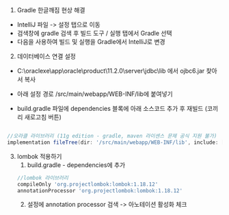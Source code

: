 1. Gradle 한글깨짐 현상 해결
- IntelliJ 파일 -> 설정 탭으로 이동
- 검색창에 gradle 검색 후 빌드 도구 / 실행 탭에서 Gradle 선택
- 다음을 사용하여 빌드 및 실행을 Gradle에서 IntelliJ로 변경

2. 데이터베이스 연결 설정
- C:\oraclexe\app\oracle\product\11.2.0\server\jdbc\lib 에서 ojbc6.jar 찾아서 복사
- 아래 설정 경로 /src/main/webapp/WEB-INF/lib에 붙여넣기

- build.gradle 파일에 dependencies 블록에 아래 소스코드 추가 후 재빌드 (코끼리 새로고침 버튼)
```groovy

//오라클 라이브러리 (11g edition - gradle, maven 라이센스 문제 공식 지원 불가)
implementation fileTree(dir: '/src/main/webapp/WEB-INF/lib', include: ['*.jar'])
```

3. lombok 적용하기
   1. build.gradle - dependencies에 추가
    ```groovy
    //lombok 라이브러리
   compileOnly 'org.projectlombok:lombok:1.18.12'
   annotationProcessor 'org.projectlombok:lombok:1.18.12'
    ```
   2. 설정에 annotation processor 검색 -> 아노테이션 활성화 체크